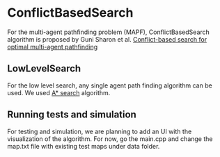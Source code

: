 # ConflictBasedSearch

For the multi-agent pathfinding problem (MAPF), ConflictBasedSearch algorithm is proposed by Guni Sharon et al. 
[Conflict-based search for optimal multi-agent pathfinding](http://faculty.cse.tamu.edu/guni/Papers/CBS-AIJ15.pdf)

## LowLevelSearch

For the low level search, any single agent path finding algorithm can be used. We used 
[A* search](https://www.geeksforgeeks.org/a-search-algorithm/) algorithm.

## Running tests and simulation

For testing and simulation, we are planning to add an UI with the visualization of the algorithm. For now, go the main.cpp and change the
map.txt file with existing test maps under data folder.
